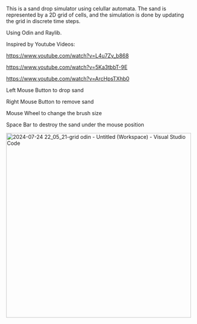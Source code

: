This is a sand drop simulator using celullar automata. The sand is represented by a 2D grid of cells, and the simulation is done by updating the grid in discrete time steps.

Using Odin and Raylib.

Inspired by Youtube Videos: 

https://www.youtube.com/watch?v=L4u7Zy_b868

https://www.youtube.com/watch?v=5Ka3tbbT-9E

https://www.youtube.com/watch?v=ArcHpsTXhb0

Left Mouse Button to drop sand

Right Mouse Button to remove sand

Mouse Wheel to change the brush size

Space Bar to destroy the sand under the mouse position

<img width="498" alt="2024-07-24 22_05_21-grid odin - Untitled (Workspace) - Visual Studio Code" src="https://github.com/user-attachments/assets/522ad7cd-f5e5-47ee-92ca-7ff5f59b1a19">
